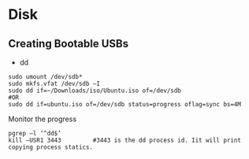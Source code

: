 # Disk

## Creating Bootable USBs
- dd
````
sudo umount /dev/sdb*
sudo mkfs.vfat /dev/sdb –I
sudo dd if=~/Downloads/iso/Ubuntu.iso of=/dev/sdb
#OR
sudo dd if=ubuntu.iso of=/dev/sdb status=progress oflag=sync bs=4M
````
Monitor the progress
````
pgrep –l ‘^dd$’
kill –USR1 3443         #3443 is the dd process id. Iit will print copying process statics.
````
